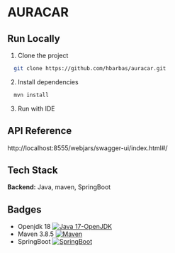 # AURACAR

## Run Locally

1. Clone the project

```bash
  git clone https://github.com/hbarbas/auracar.git
```

2. Install dependencies

```bash
  mvn install
```

3. Run with IDE


## API Reference

http://localhost:8555/webjars/swagger-ui/index.html#/

## Tech Stack

**Backend:** Java, maven, SpringBoot

## Badges

- Openjdk 18 [![Java 17-OpenJDK](https://img.shields.io/badge/Java-Openjdk18-green)](https://openjdk.org/projects/jdk/18/)
- Maven 3.8.5 [![Maven](https://img.shields.io/badge/Maven-3.85-red)](https://maven.apache.org/download.cgi)
- SpringBoot [![SpringBoot](https://img.shields.io/badge/SpringBoot-2.7.3.Final-orange)](https://spring.io/projects/spring-boot)
